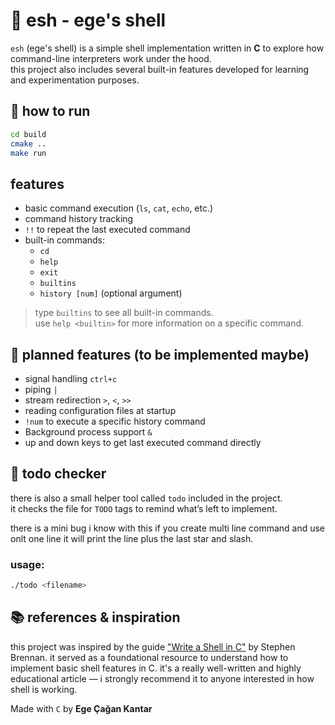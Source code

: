 # 🐚 esh - ege's shell

`esh` (ege's shell) is a simple shell implementation written in **C** to explore how command-line interpreters work under the hood.  
this project also includes several built-in features developed for learning and experimentation purposes.


## 🚀 how to run

```bash
cd build
cmake ..
make run
```

## features

-   basic command execution (`ls`, `cat`, `echo`, etc.)
-   command history tracking
-   `!!` to repeat the last executed command
-   built-in commands:
    -   `cd`
    -   `help`
    -   `exit`
    -   `builtins`
    -   `history [num]` (optional argument)

> type `builtins` to see all built-in commands.  
> use `help <builtin>` for more information on a specific command.


## 📌 planned features (to be implemented maybe)

-   signal handling `ctrl+c`
-   piping `|`
-   stream redirection `>`, `<`, `>>`
-   reading configuration files at startup
-   `!num` to execute a specific history command
-   Background process support `&`
-   up and down keys to get last executed command directly

## 📝 todo checker

there is also a small helper tool called `todo` included in the project.  
it checks the file for `TODO` tags to remind what’s left to implement.

there is a mini bug i know with this if you create multi line command and
use onlt one line it will print the line plus the last star and slash.

### usage:

```bash
./todo <filename>
```

## 📚 references & inspiration

this project was inspired by the guide ["Write a Shell in C"](https://brennan.io/2015/01/16/write-a-shell-in-c/) by Stephen Brennan.
it served as a foundational resource to understand how to implement basic shell features in C. 
it's a really well-written and highly educational article — i strongly recommend it to anyone interested in how shell is working.

Made with `C` by **Ege Çağan Kantar**
